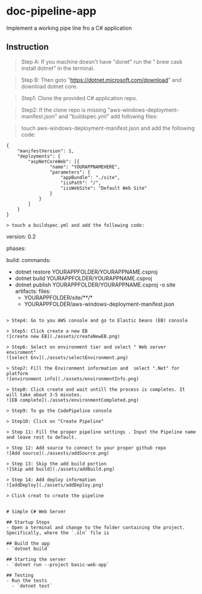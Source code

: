 # doc-pipeline-app
Implement a working pipe line fro a C# application

## Instruction

> Step A: If you machine doesn't have "donet" run the " brew cask install dotnet" in the terminal. 

> Step B: Then goto "https://dotnet.microsoft.com/download" and download dotnet core. 


> Step1: Clone the provided C# application repo. 

> Step2: If the clone repo is missing  "aws-windows-deployment-manifest.json" and "buildspec.yml" add following files:

> touch aws-windows-deployment-manifest.json and add the following code:
```
{
    "manifestVersion": 1,
    "deployments": {
        "aspNetCoreWeb": [{
                "name": "YOURAPPNAMEHERE",
                "parameters": {
                    "appBundle": "./site",
                    "iisPath": "/",
                    "iisWebSite": "Default Web Site"
                }
            }
        ]
    }
}

> touch a buildspec.yml and add the following code:

```
version: 0.2

phases:

build:
commands:
  - dotnet restore YOURAPPFOLDER/YOURAPPNAME.csproj
  - dotnet build YOURAPPFOLDER/YOURAPPNAME.csproj
  - dotnet publish YOURAPPFOLDER/YOURAPPNAME.csproj -o site
 artifacts:
  files:
    - YOURAPPFOLDER/site/**/*
    - YOURAPPFOLDER/aws-windows-deployment-manifest.json
```

> Step4: Go to you AWS console and go to Elastic beans (EB) console

> Step5: Click create a new EB 
![create new EB](./assets/createNewEB.png)

> Step6: Select on environment tier and select " Web server enviroment"
![select Env](./assets/selectEnvironment.png)

> Step7: Fill the Environment information and  select ".Net" for platform
![environment info](./assets/environmentInfo.png)

> Step8: Click create and wait untill the process is completes. It will take about 3-5 minutes. 
![EB complete](./assets/environmentCompleted.png)

> Step9: To go the CodePipeline console

> Step10: Click on "Create Pipeline"

> Step 11: Fill the proper pipeline settings . Input the Pipeline name and leave rest to default.

> Step 12: Add source to connect to your proper github repo
![Add source](./assests/addSource.png)

> Step 13: Skip the add build portion
![Skip add build](./assets/addBuild.png)

> Step 14: Add deploy information
![addDeploy](./assets/addDeploy.png)

> Click creat to create the pipeline


# Simple C# Web Server

## Startup Steps
- Open a terminal and change to the folder containing the project. Specifically, where the `.sln` file is

## Build the app
- `dotnet build`

## Starting the server
- `dotnet run --project basic-web-app`

## Testing
- Run the tests
  - `dotnet test`
